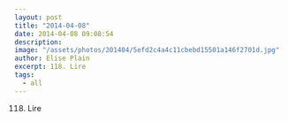 ```yaml
---
layout: post
title: "2014-04-08"
date: 2014-04-08 09:08:54
description: 
image: "/assets/photos/201404/5efd2c4a4c11cbebd15501a146f2701d.jpg"
author: Elise Plain
excerpt: 118. Lire
tags: 
  - all
---
```


118. Lire
<p></p>
